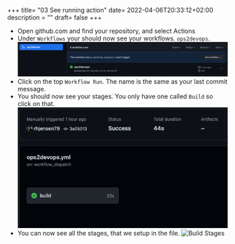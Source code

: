 +++
title= "03 See running action"
date= 2022-04-06T20:33:12+02:00
description = ""
draft= false
+++

- Open github.com and find your repository, and select Actions
- Under `Workflows` your should now see your workflows. `ops2devops`.
![github action run](/images/github_actions_run.png)
- Click on the top `Workflow Run`. The name is the same as your last commit message.
- You should now see your stages. You only have one called `Build` so click on that.
![github action stages](/images/github_action_stages.png)
- You can now see all the stages, that we setup in the file. 
![Build Stages](build_stages.png)

